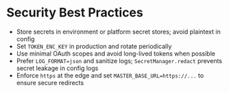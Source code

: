 # Security Best Practices

- Store secrets in environment or platform secret stores; avoid plaintext in config
- Set `TOKEN_ENC_KEY` in production and rotate periodically
- Use minimal OAuth scopes and avoid long-lived tokens when possible
- Prefer `LOG_FORMAT=json` and sanitize logs; `SecretManager.redact` prevents secret leakage in config logs
- Enforce `https` at the edge and set `MASTER_BASE_URL=https://...` to ensure secure redirects

